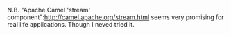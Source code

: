 N.B. "Apache Camel 'stream' component":http://camel.apache.org/stream.html seems very promising for real life applications. Though I neved tried it.
